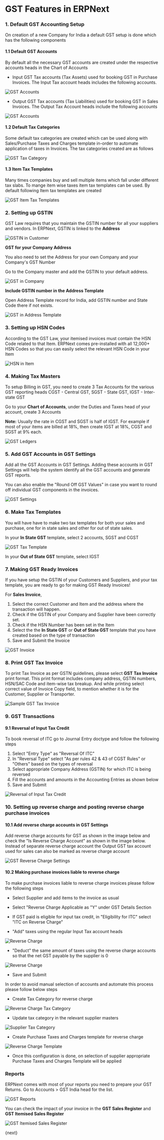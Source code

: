 <!-- add-breadcrumbs -->
# GST Features in ERPNext
### 1. Default GST Accounting Setup

On creation of a new Company for India a default GST setup is done which has the following components
#### 1.1 Default GST Accounts

By default all the necessary GST accounts are created under the respective accounts heads in the Chart of Accounts

* Input GST Tax accounts (Tax Assets) used for booking GST in Purchase Invoices. The Input Tax account heads includes the following accounts.

![GST Accounts](/docs/v13/assets/img/regional/india/input-tax-accounts.png)

* Output GST Tax accounts (Tax Liabilities) used for booking GST in Sales Invoices. The Output Tax Account heads include the following accounts 

![GST Accounts](/docs/v13/assets/img/regional/india/output-tax-accounts.png)

#### 1.2 Default Tax Categories

Some default tax categories are created which can be used along with Sales/Purchase Taxes and Charges template in-order to automate application of taxes in Invoices. The tax categories created are as follows

![GST Tax Category](/docs/v13/assets/img/regional/india/gst-tax-categories.png)

#### 1.3 Item Tax Templates

Many times companies buy and sell multiple items which fall under different tax slabs. To mange item wise taxes item tax templates can be used. By default following Item tax templates are created

![GST Item Tax Templates](/docs/v13/assets/img/regional/india/item-tax-templates.png)
### 2. Setting up GSTIN

GST Law requires that you maintain the GSTIN number for all your suppliers and vendors. In ERPNext, GSTIN is linked to the **Address**

![GSTIN in Customer](/docs/v13/assets/img/regional/india/gstin-customer.gif)

**GST for your Company Address**

You also need to set the Address for your own Company and your Company's GST Number

Go to the Company master and add the GSTIN to your default address.

![GST in Company](/docs/v13/assets/img/regional/india/gstin-company.gif)

**Include GSTIN number in the Address Template**

Open Address Template record for India, add GSTIN number and State Code there if not exists.

![GST in Address Template](/docs/v13/assets/img/regional/india/address-template-gstin.png)

### 3. Setting up HSN Codes

According to the GST Law, your itemised invoices must contain the HSN Code related to that Item. ERPNext comes pre-installed with all 12,000+ HSN Codes so that you can easily select the relevant HSN Code in your Item

![HSN in Item](/docs/v13/assets/img/regional/india/hsn-item.gif)

### 4. Making Tax Masters

To setup Billing in GST, you need to create 3 Tax Accounts for the various GST reporting heads CGST - Central GST, SGST - State GST, IGST - Inter-state GST

Go to your **Chart of Accounts**, under the Duties and Taxes head of your account, create 3 Accounts

**Note:** Usually the rate in CGST and SGST is half of IGST. For example if most of your items are billed at 18%, then create IGST at 18%, CGST and SGST at 9% each.

![GST Ledgers](/docs/v13/assets/img/regional/india/gst-ledger.png)

### 5. Add GST Accounts in GST Settings

Add all the GST Accounts in GST Settings. Adding these accounts in GST Settings will help the system identify all the GST accounts and generate GST reports.

You can also enable the "Round Off GST Values" in case you want to round off individual GST components in the invoices.

![GST Settings](/docs/v13/assets/img/regional/india/gst-settings.png)

### 6. Make Tax Templates

You will have have to make two tax templates for both your sales and purchase, one for in state sales and other for out of state sales.

In your **In State GST** template, select 2 accounts, SGST and CGST

![GST Tax Template](/docs/v13/assets/img/regional/india/gst-tax-template.png)

In your **Out of State GST** template, select IGST

### 7. Making GST Ready Invoices

If you have setup the GSTIN of your Customers and Suppliers, and your tax template, you are ready to go for making GST Ready Invoices!

For **Sales Invoice**,

1. Select the correct Customer and Item and the address where the transaction will happen.
2. Check if the GSTIN of your Company and Supplier have been correctly set.
3. Check if the HSN Number has been set in the Item
4. Select the the **In State GST** or **Out of State GST** template that you have created based on the type of transaction
5. Save and Submit the Invoice

![GST Invoice](/docs/v13/assets/img/regional/india/gst-invoice.gif)

### 8. Print GST Tax Invoice

To print Tax Invoice as per GSTN guidelines, please select **GST Tax Invoice** print format. This print format includes company address, GSTIN numbers, HSN/SAC Code and item-wise tax breakup. And while printing select correct value of Invoice Copy field, to mention whether it is for the Customer, Supplier or Transporter.

![Sample GST Tax Invoice](/docs/v13/assets/img/regional/india/sample-gst-tax-invoice.png)

### 9. GST Transactions

#### 9.1 Reversal of Input Tax Credit

To book reversal of ITC go to Journal Entry doctype and follow the following steps

1. Select "Entry Type" as "Reversal Of ITC"
2. In "Reversal Type" select "As per rules 42 & 43 of CGST Rules" or "Others" based on the types of reversal
3. Select appropriate Company Address (GSTIN) for which ITC is being reversed
4. Fill the accounts and amounts in the Accounting Entries as shown below
5. Save and Submit

![Reversal of Input Tax Credit](/docs/v13/assets/img/regional/india/reversal-of-itc.png)

### 10. Setting up reverse charge and posting reverse charge purchase invoices

#### 10.1 Add reverse charge accounts in GST Settings

Add reverse charge accounts for GST as shown in the image below and check the "Is Reverse Charge Account" as shown in the image below. Instead of separate reverse charge account the Output GST tax account used for sales can also be marked as reverse charge account

![GST Reverse Charge Settings](/docs/v13/assets/img/regional/india/gst-reverse-charge-setting.png)

#### 10.2 Making purchase invoices liable to reverse charge

To make purchase invoices liable to reverse charge invoices please follow the following steps

* Select Supplier and add items to the invoice as usual

* Select "Reverse Charge Applicable as "Y" under GST Details Section
* If GST paid is eligible for input tax credit, in "Eligibility for ITC" select "ITC on Reverse Charge"
* "Add" taxes using the regular Input Tax account heads

![Reverse Charge](/docs/v13/assets/img/regional/india/reverse-charge-add.png)

* "Deduct" the same amount of taxes using the reverse charge accounts so that the net GST payable by the supplier is 0

![Reverse Charge](/docs/v13/assets/img/regional/india/reverse-charge-deduct.png)

* Save and Submit

In order to avoid manual selection of accounts and automate this process please follow below steps

* Create Tax Category for reverse charge

![Reverse Charge Tax Category](/docs/v13/assets/img/regional/india/reverse-charge-tax-category.png)

* Update tax category in the relevant supplier masters

![Supplier Tax Category](/docs/v13/assets/img/regional/india/supplier-tax-category.png)

* Create Purchase Taxes and Charges template for reverse charge

![Reverse Charge Template](/docs/v13/assets/img/regional/india/reverse-charge-template.png)

* Once this configuration is done, on selection of supplier appropriate Purchase Taxes and Charges Template will be applied

### Reports

ERPNext comes with most of your reports you need to prepare your GST Returns. Go to Accounts > GST India head for the list.

![GST Reports](/docs/v13/assets/img/regional/india/gst-reports.png)

You can check the impact of your invoice in the **GST Sales Register** and **GST Itemised Sales Register**

![GST Itemised Sales Register](/docs/v13/assets/img/regional/india/gst-itemised-sales-register.png)

{next}

